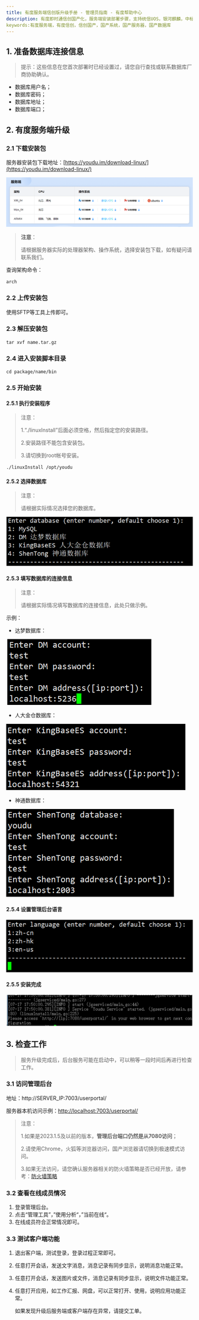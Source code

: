```yaml
---
title: 有度服务端信创版升级手册 - 管理员指南 - 有度帮助中心
description: 有度即时通信创国产化，服务端安装部署步骤，支持统信UOS，银河麒麟，中标麒麟，中科方德，Deepin深度等国产系统，适用于政府机关，企事业单位等有信创需求，安全自主可控。已支持国内主流的国产数据库，例如达梦数据库，人大金仓数据库，神通数据库等，更多国产系统、国产数据库，仍在持续更新适配中。
keywords:有度服务端，有度信创，信创国产，国产系统，国产服务器，国产数据库 
---
```


## 1. 准备数据库连接信息

>提示：这些信息在您首次部署时已经设置过，请您自行查找或联系数据库厂商协助确认。

- 数据库用户名；
- 数据库密码；
- 数据库地址；
- 数据库端口；

## 2. 有度服务端升级

### 2.1 下载安装包

服务器安装包下载地址：[https://youdu.im/download-linux/](https://youdu.im/download-linux/)

![image-20210715172129152](res/a01_00028/image-20210715172129152.png)

> **注意**：
>
> 请根据服务器实际的处理器架构、操作系统，选择安装包下载，如有疑问请联系我们。

查询架构命令：

```
arch
```

### 2.2 上传安装包

使用SFTP等工具上传即可。

### 2.3 解压安装包

```
tar xvf name.tar.gz
```

### 2.4 进入安装脚本目录

```
cd package/name/bin
```

### 2.5 开始安装

#### 2.5.1 执行安装程序

> 注意：
>
> 1.“./linuxInstall”后面必须空格，然后指定您的安装路径。
>
> 2.安装路径不能包含安装包。
>
> 3.请切换到root帐号安装。

```
./linuxInstall /opt/youdu
```

#### 2.5.2 选择数据库

> 注意：
>
> 请根据实际情况选择您的数据库。

![image-20210715181926570](res/a01_00028/image-20210715181926570.png)

#### 2.5.3 填写数据库的连接信息

> 注意：
>
> 请根据实际情况填写数据库的连接信息，此处只做示例。

示例：

- 达梦数据库：

![image-20210715182354201](res/a01_00028/image-20210715182354201.png)

- 人大金仓数据库：

![image-20210715182933715](res/a01_00028/image-20210715182933715.png)

- 神通数据库：

![image-20210715183156700](res/a01_00028/image-20210715183156700.png)

#### 2.5.4 设置管理后台语言

![](res/a01_00028/image-20200822180207119.png)

#### 2.5.5 安装完成

![](res/a01_00028/wps4-1605257958539.jpg)

## 3. 检查工作

> 服务升级完成后，后台服务可能在启动中，可以稍等一段时间后再进行检查工作。

### 3.1 访问管理后台

地址：http://SERVER_IP:7003/userportal/

服务器本机访问示例：[http://localhost:7003/userportal/](http://localhost:7003/userportal/)

> 注意：
>
> 1.如果是2023.1.5及以前的版本，**管理后台端口仍然是从7080访问**；
>
> 2.请使用Chrome，火狐等浏览器访问，国产浏览器请切换到极速模式访问。
>
> 3.如果无法访问，请您确认服务器相关的防火墙策略是否已经开放，请参考：[防火墙策略](a01_00004.md)

###  3.2 查看在线成员情况

1. 登录管理后台。
2. 点击“管理工具”，”使用分析“，”当前在线“。
3. 在线成员符合正常情况即可。

### 3.3 测试客户端功能

1. 退出客户端，测试登录，登录过程正常即可。

2. 任意打开会话，发送文字消息，消息记录有同步显示，说明消息功能正常。

3. 任意打开会话，发送图片或文件，消息记录有同步显示，说明文件功能正常。

4. 任意打开应用，如工作汇报、网盘，可以正常打开、使用，说明应用功能正常。

   如果发现升级后服务端或客户端存在异常，请提交工单。

